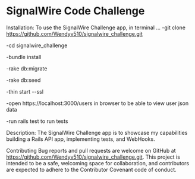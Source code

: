 # SignalWire Code Challenge 

Installation:
 To use the SignalWire Challenge app, in terminal ... 
-git clone https://github.com/Wendyv510/signalwire_challenge.git

-cd signalwire_challenge

 -bundle install

 -rake db:migrate 

 -rake db:seed 

 -thin start --ssl
 
 -open https://localhost:3000/users in browser to be able to view user json data 

 -run rails test to run tests 

Description: The SignalWire Challenge app is to showcase my capabilities building a Rails API app, implementing tests, and WebHooks. 

Contributing Bug reports and pull requests are welcome on GitHub at https://github.com/Wendyv510/signalwire_challenge.git. This project is intended to be a safe, welcoming space for collaboration, and contributors are expected to adhere to the Contributor Covenant code of conduct.


